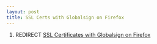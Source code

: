 ```yaml
---
layout: post 
title: SSL Certs with Globalsign on Firefox
---
```


1.  REDIRECT [SSL Certificates with Globalsign on
    Firefox](SSL_Certificates_with_Globalsign_on_Firefox "wikilink")
